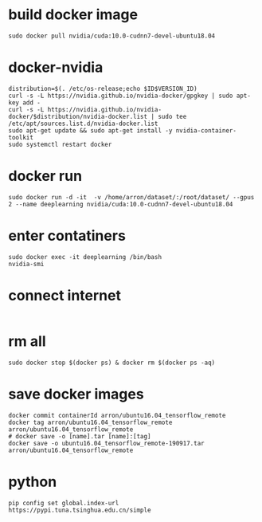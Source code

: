 # build docker image
```
sudo docker pull nvidia/cuda:10.0-cudnn7-devel-ubuntu18.04
```

# docker-nvidia
```
distribution=$(. /etc/os-release;echo $ID$VERSION_ID)
curl -s -L https://nvidia.github.io/nvidia-docker/gpgkey | sudo apt-key add -
curl -s -L https://nvidia.github.io/nvidia-docker/$distribution/nvidia-docker.list | sudo tee /etc/apt/sources.list.d/nvidia-docker.list
sudo apt-get update && sudo apt-get install -y nvidia-container-toolkit
sudo systemctl restart docker
```


# docker run
```
sudo docker run -d -it  -v /home/arron/dataset/:/root/dataset/ --gpus 2 --name deeplearning nvidia/cuda:10.0-cudnn7-devel-ubuntu18.04
```

# enter contatiners
```
sudo docker exec -it deeplearning /bin/bash
nvidia-smi
```

# connect internet
```

```

# rm all 
```
sudo docker stop $(docker ps) & docker rm $(docker ps -aq)
```
# save docker images
```
docker commit containerId arron/ubuntu16.04_tensorflow_remote
docker tag arron/ubuntu16.04_tensorflow_remote arron/ubuntu16.04_tensorflow_remote
# docker save -o [name].tar [name]:[tag]
docker save -o ubuntu16.04_tensorflow_remote-190917.tar arron/ubuntu16.04_tensorflow_remote
```

# python

```shell
pip config set global.index-url https://pypi.tuna.tsinghua.edu.cn/simple

```